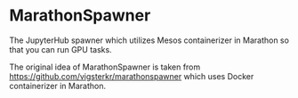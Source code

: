 # MarathonSpawner


The JupyterHub spawner which utilizes Mesos containerizer in Marathon so that you can run GPU tasks.

The original idea of MarathonSpawner is taken from https://github.com/vigsterkr/marathonspawner which uses Docker containerizer in Marathon.
